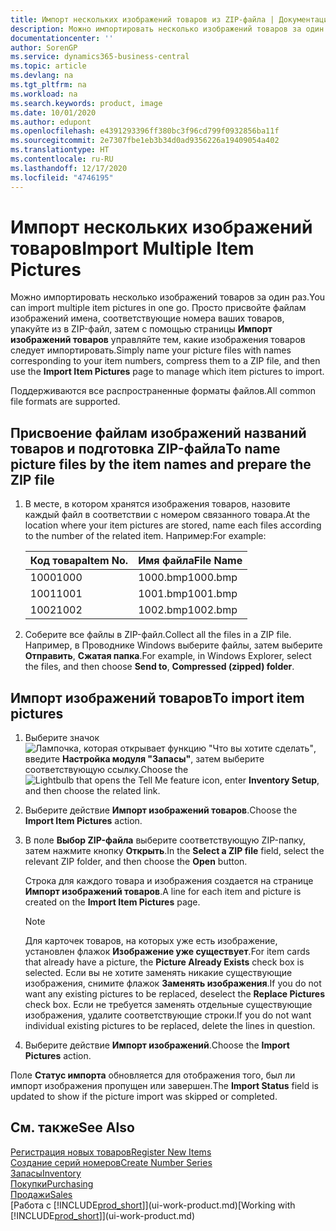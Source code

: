```yaml
---
title: Импорт нескольких изображений товаров из ZIP-файла | Документация Майкрософт
description: Можно импортировать несколько изображений товаров за один раз. Просто присвойте файлам изображений имена, соответствующие номера ваших товаров, упакуйте из в ZIP-файл, затем с помощью страницы "Импорт изображений товаров" управляйте тем, какие изображения товаров следует импортировать.
documentationcenter: ''
author: SorenGP
ms.service: dynamics365-business-central
ms.topic: article
ms.devlang: na
ms.tgt_pltfrm: na
ms.workload: na
ms.search.keywords: product, image
ms.date: 10/01/2020
ms.author: edupont
ms.openlocfilehash: e4391293396ff380bc3f96cd799f0932856ba11f
ms.sourcegitcommit: 2e7307fbe1eb3b34d0ad9356226a19409054a402
ms.translationtype: HT
ms.contentlocale: ru-RU
ms.lasthandoff: 12/17/2020
ms.locfileid: "4746195"
---
```

# <a name="import-multiple-item-pictures"></a><span data-ttu-id="5d38a-104">Импорт нескольких изображений товаров</span><span class="sxs-lookup"><span data-stu-id="5d38a-104">Import Multiple Item Pictures</span></span>
<span data-ttu-id="5d38a-105">Можно импортировать несколько изображений товаров за один раз.</span><span class="sxs-lookup"><span data-stu-id="5d38a-105">You can import multiple item pictures in one go.</span></span> <span data-ttu-id="5d38a-106">Просто присвойте файлам изображений имена, соответствующие номера ваших товаров, упакуйте из в ZIP-файл, затем с помощью страницы **Импорт изображений товаров** управляйте тем, какие изображения товаров следует импортировать.</span><span class="sxs-lookup"><span data-stu-id="5d38a-106">Simply name your picture files with names corresponding to your item numbers, compress them to a ZIP file, and then use the **Import Item Pictures** page to manage which item pictures to import.</span></span>

<span data-ttu-id="5d38a-107">Поддерживаются все распространенные форматы файлов.</span><span class="sxs-lookup"><span data-stu-id="5d38a-107">All common file formats are supported.</span></span>

## <a name="to-name-picture-files-by-the-item-names-and-prepare-the-zip-file"></a><span data-ttu-id="5d38a-108">Присвоение файлам изображений названий товаров и подготовка ZIP-файла</span><span class="sxs-lookup"><span data-stu-id="5d38a-108">To name picture files by the item names and prepare the ZIP file</span></span>
1. <span data-ttu-id="5d38a-109">В месте, в котором хранятся изображения товаров, назовите каждый файл в соответствии с номером связанного товара.</span><span class="sxs-lookup"><span data-stu-id="5d38a-109">At the location where your item pictures are stored, name each files according to the number of the related item.</span></span> <span data-ttu-id="5d38a-110">Например:</span><span class="sxs-lookup"><span data-stu-id="5d38a-110">For example:</span></span>

    |<span data-ttu-id="5d38a-111">Код товара</span><span class="sxs-lookup"><span data-stu-id="5d38a-111">Item No.</span></span>|<span data-ttu-id="5d38a-112">Имя файла</span><span class="sxs-lookup"><span data-stu-id="5d38a-112">File Name</span></span>|
    |-|-|
    |<span data-ttu-id="5d38a-113">1000</span><span class="sxs-lookup"><span data-stu-id="5d38a-113">1000</span></span>|<span data-ttu-id="5d38a-114">1000.bmp</span><span class="sxs-lookup"><span data-stu-id="5d38a-114">1000.bmp</span></span>|
    |<span data-ttu-id="5d38a-115">1001</span><span class="sxs-lookup"><span data-stu-id="5d38a-115">1001</span></span>|<span data-ttu-id="5d38a-116">1001.bmp</span><span class="sxs-lookup"><span data-stu-id="5d38a-116">1001.bmp</span></span>|
    |<span data-ttu-id="5d38a-117">1002</span><span class="sxs-lookup"><span data-stu-id="5d38a-117">1002</span></span>|<span data-ttu-id="5d38a-118">1002.bmp</span><span class="sxs-lookup"><span data-stu-id="5d38a-118">1002.bmp</span></span>|

2. <span data-ttu-id="5d38a-119">Соберите все файлы в ZIP-файл.</span><span class="sxs-lookup"><span data-stu-id="5d38a-119">Collect all the files in a ZIP file.</span></span> <span data-ttu-id="5d38a-120">Например, в Проводнике Windows выберите файлы, затем выберите **Отправить**, **Сжатая папка**.</span><span class="sxs-lookup"><span data-stu-id="5d38a-120">For example, in Windows Explorer, select the files, and then choose **Send to**, **Compressed (zipped) folder**.</span></span>     

## <a name="to-import-item-pictures"></a><span data-ttu-id="5d38a-121">Импорт изображений товаров</span><span class="sxs-lookup"><span data-stu-id="5d38a-121">To import item pictures</span></span>
1. <span data-ttu-id="5d38a-122">Выберите значок ![Лампочка, которая открывает функцию "Что вы хотите сделать"](media/ui-search/search_small.png "Что вы хотите сделать"), введите **Настройка модуля "Запасы"**, затем выберите соответствующую ссылку.</span><span class="sxs-lookup"><span data-stu-id="5d38a-122">Choose the ![Lightbulb that opens the Tell Me feature](media/ui-search/search_small.png "Tell me what you want to do") icon, enter **Inventory Setup**, and then choose the related link.</span></span>
2. <span data-ttu-id="5d38a-123">Выберите действие **Импорт изображений товаров**.</span><span class="sxs-lookup"><span data-stu-id="5d38a-123">Choose the **Import Item Pictures** action.</span></span>
3. <span data-ttu-id="5d38a-124">В поле **Выбор ZIP-файла** выберите соответствующую ZIP-папку, затем нажмите кнопку **Открыть**.</span><span class="sxs-lookup"><span data-stu-id="5d38a-124">In the **Select a ZIP file** field, select the relevant ZIP folder, and then choose the **Open** button.</span></span>

    <span data-ttu-id="5d38a-125">Строка для каждого товара и изображения создается на странице **Импорт изображений товаров**.</span><span class="sxs-lookup"><span data-stu-id="5d38a-125">A line for each item and picture is created on the **Import Item Pictures** page.</span></span>

    > [!NOTE]
    > <span data-ttu-id="5d38a-126">Для карточек товаров, на которых уже есть изображение, установлен флажок **Изображение уже существует**.</span><span class="sxs-lookup"><span data-stu-id="5d38a-126">For item cards that already have a picture, the **Picture Already Exists** check box is selected.</span></span> <span data-ttu-id="5d38a-127">Если вы не хотите заменять никакие существующие изображения, снимите флажок **Заменять изображения**.</span><span class="sxs-lookup"><span data-stu-id="5d38a-127">If you do not want any existing pictures to be replaced, deselect the **Replace Pictures** check box.</span></span> <span data-ttu-id="5d38a-128">Если не требуется заменять отдельные существующие изображения, удалите соответствующие строки.</span><span class="sxs-lookup"><span data-stu-id="5d38a-128">If you do not want individual existing pictures to be replaced, delete the lines in question.</span></span>

3. <span data-ttu-id="5d38a-129">Выберите действие **Импорт изображений**.</span><span class="sxs-lookup"><span data-stu-id="5d38a-129">Choose the **Import Pictures** action.</span></span>

<span data-ttu-id="5d38a-130">Поле **Статус импорта** обновляется для отображения того, был ли импорт изображения пропущен или завершен.</span><span class="sxs-lookup"><span data-stu-id="5d38a-130">The **Import Status** field is updated to show if the picture import was skipped or completed.</span></span>       

## <a name="see-also"></a><span data-ttu-id="5d38a-131">См. также</span><span class="sxs-lookup"><span data-stu-id="5d38a-131">See Also</span></span>
[<span data-ttu-id="5d38a-132">Регистрация новых товаров</span><span class="sxs-lookup"><span data-stu-id="5d38a-132">Register New Items</span></span>](inventory-how-register-new-items.md)  
[<span data-ttu-id="5d38a-133">Создание серий номеров</span><span class="sxs-lookup"><span data-stu-id="5d38a-133">Create Number Series</span></span>](ui-create-number-series.md)  
[<span data-ttu-id="5d38a-134">Запасы</span><span class="sxs-lookup"><span data-stu-id="5d38a-134">Inventory</span></span>](inventory-manage-inventory.md)  
[<span data-ttu-id="5d38a-135">Покупки</span><span class="sxs-lookup"><span data-stu-id="5d38a-135">Purchasing</span></span>](purchasing-manage-purchasing.md)  
[<span data-ttu-id="5d38a-136">Продажи</span><span class="sxs-lookup"><span data-stu-id="5d38a-136">Sales</span></span>](sales-manage-sales.md)  
<span data-ttu-id="5d38a-137">[Работа с [!INCLUDE[prod_short](includes/prod_short.md)]](ui-work-product.md)</span><span class="sxs-lookup"><span data-stu-id="5d38a-137">[Working with [!INCLUDE[prod_short](includes/prod_short.md)]](ui-work-product.md)</span></span>
